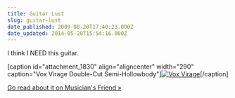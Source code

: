 ```yaml
---
title: Guitar Lust
slug: guitar-lust
date_published: 2009-08-20T17:40:23.000Z
date_updated: 2014-05-28T15:54:16.000Z
---
```


I think I NEED this guitar.

[caption id="attachment_1830" align="aligncenter" width="290" caption="Vox Virage Double-Cut Semi-Hollowbody"][![Vox Virage](http://res.cloudinary.com/joelgoodman/image/upload/v1401314057/5532481_vhfp8r.jpg)](http://guitars.musiciansfriend.com/product/Vox-Virage-DoubleCut-SemiHollowbody-Electric-Guitar?sku=518620)[/caption]

[Go read about it on Musician's Friend »](http://guitars.musiciansfriend.com/product/Vox-Virage-DoubleCut-SemiHollowbody-Electric-Guitar?sku=518620)
